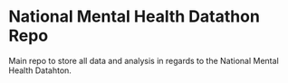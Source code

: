 # National Mental Health Datathon Repo

Main repo to store all data and analysis in regards to the National Mental Health Datahton.

